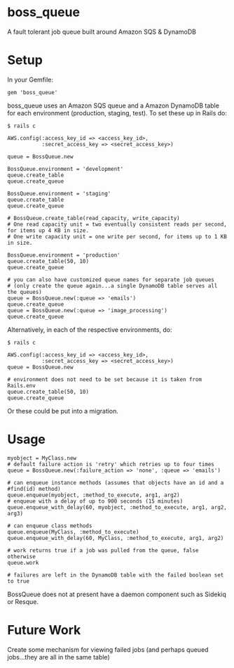 boss_queue
==========

A fault tolerant job queue built around Amazon SQS &amp; DynamoDB


Setup
============

In your Gemfile:

    gem 'boss_queue'


boss_queue uses an Amazon SQS queue and a Amazon DynamoDB table for each environment (production, staging, test). To set these up in Rails do:

    $ rails c

    AWS.config(:access_key_id => <access_key_id>,
               :secret_access_key => <secret_access_key>)

    queue = BossQueue.new

    BossQueue.environment = 'development'
    queue.create_table
    queue.create_queue

    BossQueue.environment = 'staging'
    queue.create_table
    queue.create_queue

    # BossQueue.create_table(read_capacity, write_capacity)
    # One read capacity unit = two eventually consistent reads per second, for items up 4 KB in size.
    # One write capacity unit = one write per second, for items up to 1 KB in size.

    BossQueue.environment = 'production'
    queue.create_table(50, 10)
    queue.create_queue

    # you can also have customized queue names for separate job queues
    # (only create the queue again...a single DynamoDB table serves all the queues)
    queue = BossQueue.new(:queue => 'emails')
    queue.create_queue
    queue = BossQueue.new(:queue => 'image_processing')
    queue.create_queue


Alternatively, in each of the respective environments, do:

    $ rails c

    AWS.config(:access_key_id => <access_key_id>,
               :secret_access_key => <secret_access_key>)
    queue = BossQueue.new

    # environment does not need to be set because it is taken from Rails.env
    queue.create_table(50, 10)
    queue.create_queue


Or these could be put into a migration.


Usage
=====

    myobject = MyClass.new
    # default failure action is 'retry' which retries up to four times
    queue = BossQueue.new(:failure_action => 'none', :queue => 'emails')

    # can enqueue instance methods (assumes that objects have an id and a #find(id) method)
    queue.enqueue(myobject, :method_to_execute, arg1, arg2)
    # enqueue with a delay of up to 900 seconds (15 minutes)
    queue.enqueue_with_delay(60, myobject, :method_to_execute, arg1, arg2, arg3)

    # can enqueue class methods
    queue.enqueue(MyClass, :method_to_execute)
    queue.enqueue_with_delay(60, MyClass, :method_to_execute, arg1, arg2)

    # work returns true if a job was pulled from the queue, false otherwise
    queue.work

    # failures are left in the DynamoDB table with the failed boolean set to true

BossQueue does not at present have a daemon component such as Sidekiq or Resque.


Future Work
===========

Create some mechanism for viewing failed jobs (and perhaps queued jobs...they are all in the same table)


